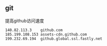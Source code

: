 ## git

提高github访问速度

```
140.82.113.3    github.com
185.199.108.153 assets-cdn.github.com
199.232.69.194  github.global.ssl.fastly.net
```